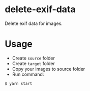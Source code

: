# delete-exif-data
Delete exif data for images.

# Usage

- Create `source` folder
- Create `target` folder
- Copy your images to source folder
- Run command:

```bash
$ yarn start
```

